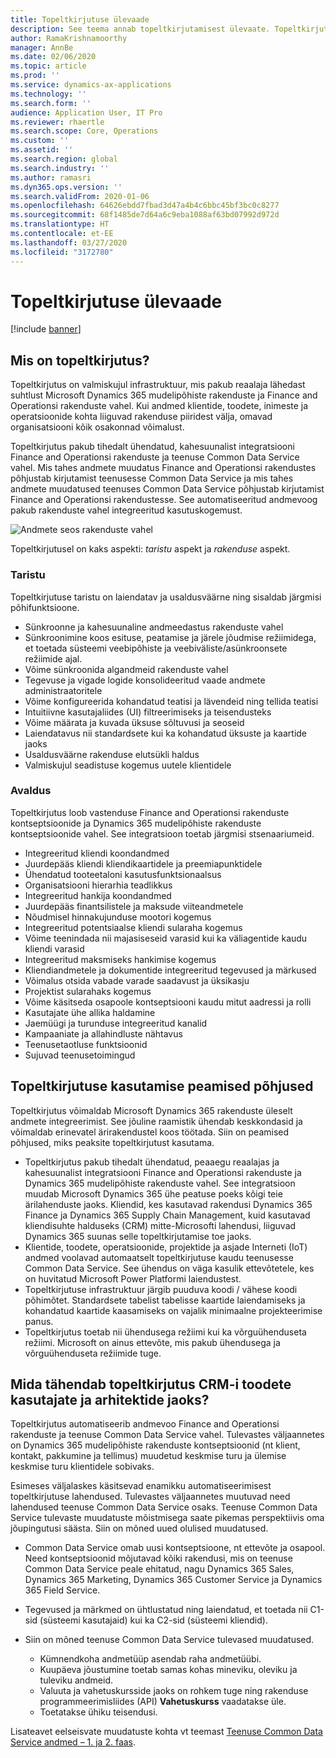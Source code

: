 ```yaml
---
title: Topeltkirjutuse ülevaade
description: See teema annab topeltkirjutamisest ülevaate. Topeltkirjutus on infrastruktuur, mis pakub reaalaja lähedast suhtlust Microsoft Dynamics 365 mudelipõhiste rakenduste ja Finance and Operationsi rakenduste vahel.
author: RamaKrishnamoorthy
manager: AnnBe
ms.date: 02/06/2020
ms.topic: article
ms.prod: ''
ms.service: dynamics-ax-applications
ms.technology: ''
ms.search.form: ''
audience: Application User, IT Pro
ms.reviewer: rhaertle
ms.search.scope: Core, Operations
ms.custom: ''
ms.assetid: ''
ms.search.region: global
ms.search.industry: ''
ms.author: ramasri
ms.dyn365.ops.version: ''
ms.search.validFrom: 2020-01-06
ms.openlocfilehash: 64626ebdd7fbad3d47a4b4c6bbc45bf3bc0c8277
ms.sourcegitcommit: 68f1485de7d64a6c9eba1088af63bd07992d972d
ms.translationtype: HT
ms.contentlocale: et-EE
ms.lasthandoff: 03/27/2020
ms.locfileid: "3172780"
---
```

# <a name="dual-write-overview"></a>Topeltkirjutuse ülevaade

[!include [banner](../../includes/banner.md)]



## <a name="what-is-dual-write"></a>Mis on topeltkirjutus?

Topeltkirjutus on valmiskujul infrastruktuur, mis pakub reaalaja lähedast suhtlust Microsoft Dynamics 365 mudelipõhiste rakenduste ja Finance and Operationsi rakenduste vahel. Kui andmed klientide, toodete, inimeste ja operatsioonide kohta liiguvad rakenduse piiridest välja, omavad organisatsiooni kõik osakonnad võimalust.

Topeltkirjutus pakub tihedalt ühendatud, kahesuunalist integratsiooni Finance and Operationsi rakenduste ja teenuse Common Data Service vahel. Mis tahes andmete muudatus Finance and Operationsi rakendustes põhjustab kirjutamist teenusesse Common Data Service ja mis tahes andmete muudatused teenuses Common Data Service põhjustab kirjutamist Finance and Operationsi rakendustesse. See automatiseeritud andmevoog pakub rakenduste vahel integreeritud kasutuskogemust.

![Andmete seos rakenduste vahel](media/dual-write-overview.jpg)

Topeltkirjutusel on kaks aspekti: *taristu* aspekt ja *rakenduse* aspekt.

### <a name="infrastructure"></a>Taristu

Topeltkirjutuse taristu on laiendatav ja usaldusväärne ning sisaldab järgmisi põhifunktsioone.

+ Sünkroonne ja kahesuunaline andmeedastus rakenduste vahel
+ Sünkroonimine koos esituse, peatamise ja järele jõudmise režiimidega, et toetada süsteemi veebipõhiste ja veebiväliste/asünkroonsete režiimide ajal.
+ Võime sünkroonida algandmeid rakenduste vahel
+ Tegevuse ja vigade logide konsolideeritud vaade andmete administraatoritele
+ Võime konfigureerida kohandatud teatisi ja lävendeid ning tellida teatisi
+ Intuitiivne kasutajaliides (UI) filtreerimiseks ja teisendusteks
+ Võime määrata ja kuvada üksuse sõltuvusi ja seoseid
+ Laiendatavus nii standardsete kui ka kohandatud üksuste ja kaartide jaoks
+ Usaldusväärne rakenduse elutsükli haldus
+ Valmiskujul seadistuse kogemus uutele klientidele

### <a name="application"></a>Avaldus

Topeltkirjutus loob vastenduse Finance and Operationsi rakenduste kontseptsioonide ja Dynamics 365 mudelipõhiste rakenduste kontseptsioonide vahel. See integratsioon toetab järgmisi stsenaariumeid.

+ Integreeritud kliendi koondandmed
+ Juurdepääs kliendi kliendikaartidele ja preemiapunktidele
+ Ühendatud tooteetaloni kasutusfunktsionaalsus
+ Organisatsiooni hierarhia teadlikkus
+ Integreeritud hankija koondandmed
+ Juurdepääs finantsilistele ja maksude viiteandmetele
+ Nõudmisel hinnakujunduse mootori kogemus
+ Integreeritud potentsiaalse kliendi sularaha kogemus
+ Võime teenindada nii majasiseseid varasid kui ka väliagentide kaudu kliendi varasid
+ Integreeritud maksmiseks hankimise kogemus
+ Kliendiandmetele ja dokumentide integreeritud tegevused ja märkused
+ Võimalus otsida vabade varade saadavust ja üksikasju
+ Projektist sularahaks kogemus
+ Võime käsitseda osapoole kontseptsiooni kaudu mitut aadressi ja rolli
+ Kasutajate ühe allika haldamine
+ Jaemüügi ja turunduse integreeritud kanalid
+ Kampaaniate ja allahindluste nähtavus
+ Teenusetaotluse funktsioonid
+ Sujuvad teenusetoimingud

## <a name="top-reasons-to-use-dual-write"></a>Topeltkirjutuse kasutamise peamised põhjused

Topeltkirjutus võimaldab Microsoft Dynamics 365 rakenduste üleselt andmete integreerimist. See jõuline raamistik ühendab keskkondasid ja võimaldab erinevatel ärirakendustel koos töötada. Siin on peamised põhjused, miks peaksite topeltkirjutust kasutama.

+ Topeltkirjutus pakub tihedalt ühendatud, peaaegu reaalajas ja kahesuunalist integratsiooni Finance and Operationsi rakenduste ja Dynamics 365 mudelipõhiste rakenduste vahel. See integratsioon muudab Microsoft Dynamics 365 ühe peatuse poeks kõigi teie ärilahenduste jaoks. Kliendid, kes kasutavad rakendusi Dynamics 365 Finance ja Dynamics 365 Supply Chain Management, kuid kasutavad kliendisuhte halduseks (CRM) mitte-Microsofti lahendusi, liiguvad Dynamics 365 suunas selle topeltkirjutamise toe jaoks.
+ Klientide, toodete, operatsioonide, projektide ja asjade Interneti (IoT) andmed voolavad automaatselt topeltkirjutuse kaudu teenusesse Common Data Service. See ühendus on väga kasulik ettevõtetele, kes on huvitatud Microsoft Power Platformi laiendustest.
+ Topeltkirjutuse infrastruktuur järgib puuduva koodi / vähese koodi põhimõtet. Standardsete tabelist tabelisse kaartide laiendamiseks ja kohandatud kaartide kaasamiseks on vajalik minimaalne projekteerimise panus.
+ Topeltkirjutus toetab nii ühendusega režiimi kui ka võrguühenduseta režiimi. Microsoft on ainus ettevõte, mis pakub ühendusega ja võrguühenduseta režiimide tuge.

## <a name="what-does-dual-write-mean-for-users-and-architects-of-crm-products"></a>Mida tähendab topeltkirjutus CRM-i toodete kasutajate ja arhitektide jaoks?

Topeltkirjutus automatiseerib andmevoo Finance and Operationsi rakenduste ja teenuse Common Data Service vahel. Tulevastes väljaannetes on Dynamics 365 mudelipõhiste rakenduste kontseptsioonid (nt klient, kontakt, pakkumine ja tellimus) muudetud keskmise turu ja ülemise keskmise turu klientidele sobivaks.

Esimeses väljalaskes käsitsevad enamikku automatiseerimisest topeltkirjutuse lahendused. Tulevastes väljaannetes muutuvad need lahendused teenuse Common Data Service osaks. Teenuse Common Data Service tulevaste muudatuste mõistmisega saate pikemas perspektiivis oma jõupingutusi säästa. Siin on mõned uued olulised muudatused.

+ Common Data Service omab uusi kontseptsioone, nt ettevõte ja osapool. Need kontseptsioonid mõjutavad kõiki rakendusi, mis on teenuse Common Data Service peale ehitatud, nagu Dynamics 365 Sales, Dynamics 365 Marketing, Dynamics 365 Customer Service ja Dynamics 365 Field Service.
+ Tegevused ja märkmed on ühtlustatud ning laiendatud, et toetada nii C1-sid (süsteemi kasutajaid) kui ka C2-sid (süsteemi kliendid).
+ Siin on mõned teenuse Common Data Service tulevased muudatused.

    - Kümnendkoha andmetüüp asendab raha andmetüübi.
    - Kuupäeva jõustumine toetab samas kohas mineviku, oleviku ja tuleviku andmeid.
    - Valuuta ja vahetuskursside jaoks on rohkem tuge ning rakenduse programmeerimisliides (API) **Vahetuskurss** vaadatakse üle.
    - Toetatakse ühiku teisendusi.

Lisateavet eelseisvate muudatuste kohta vt teemast [Teenuse Common Data Service andmed – 1. ja 2. faas](https://docs.microsoft.com/dynamics365-release-plan/2019wave2/finance-operations-crossapp-capabilities/data-common-data-service-phase-1).
